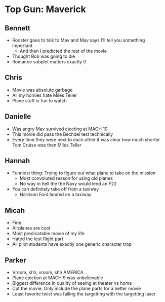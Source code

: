 # Top Gun: Maverick

## Bennett

- Rooster goes to talk to Mav and Mav says I'll tell you something important
  - And then I predicted the rest of the movie
- Thought Bob was going to die
- Romance subplot matters exactly 0

## Chris

- Movie was absolute garbage
- All my homies hate Miles Teller
- Plane stuff is fun to watch

## Danielle

- Was angry Mav survived ejecting at MACH 10
- This movie did pass the Bechdel test technically
- Every time they were next to each other it was clear how much shorter Tom
  Cruise was then Miles Teller

## Hannah

- Funniest thing: Trying to figure out what plane to take on the mission
  - Most convoluted reason for using old planes
  - No way in hell the the Navy would lend an F22
- You can definitely take off from a taxiway
  - Harrison Ford landed on a taxiway

## Micah

- Fine
- Airplanes are cool
- Most predicatable movie of my life
- Hated the test flight part
- All pilot students have exactly one generic character trop

## Parker

- Vroom, shh, vroom, shh AMERICA
- Plane ejection at MACH 9 was unbelievable
- Biggest difference in quality of seeing at theater vs home
- Cut the movie. Only include the plane parts for a better movie
- Least favorite twist was failing the targetting with the targetting laser
